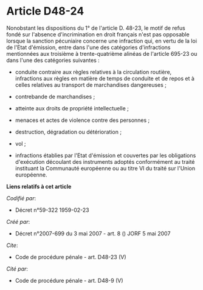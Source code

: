 # Article D48-24

Nonobstant les dispositions du 1° de l'article D. 48-23, le motif de refus fondé sur l'absence d'incrimination en droit
français n'est pas opposable lorsque la sanction pécuniaire concerne une infraction qui, en vertu de la loi de l'Etat
d'émission, entre dans l'une des catégories d'infractions mentionnées aux troisième à trente-quatrième alinéas de l'article
695-23 ou dans l'une des catégories suivantes :

- conduite contraire aux règles relatives à la circulation routière, infractions aux règles en matière de temps de conduite
et de repos et à celles relatives au transport de marchandises dangereuses ;

- contrebande de marchandises ;

- atteinte aux droits de propriété intellectuelle ;

- menaces et actes de violence contre des personnes ;

- destruction, dégradation ou détérioration ;

- vol ;

- infractions établies par l'Etat d'émission et couvertes par les obligations d'exécution découlant des instruments adoptés
conformément au traité instituant la Communauté européenne ou au titre VI du traité sur l'Union européenne.

**Liens relatifs à cet article**

_Codifié par_:

  - Décret n°59-322 1959-02-23

_Créé par_:

  - Décret n°2007-699 du 3 mai 2007 - art. 8 () JORF 5 mai 2007

_Cite_:

  - Code de procédure pénale - art. D48-23 (V)

_Cité par_:

  - Code de procédure pénale - art. D48-9 (V)
